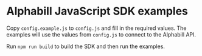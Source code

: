 # Alphabill JavaScript SDK examples

Copy `config.example.js` to `config.js` and fill in the required values. The examples will use the values from `config.js` to connect to the Alphabill API.

Run `npm run build` to build the SDK and then run the examples.
